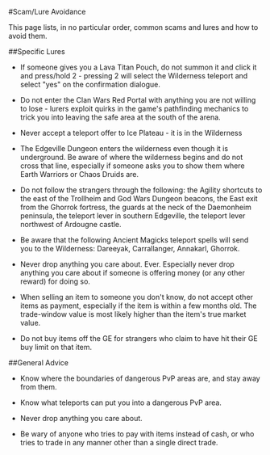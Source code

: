 #Scam/Lure Avoidance

This page lists, in no particular order, common scams and lures and how to avoid them.

##Specific Lures

* If someone gives you a Lava Titan Pouch, do not summon it and click it and press/hold 2 - pressing 2 will select the Wilderness teleport and select "yes" on the confirmation dialogue.

* Do not enter the Clan Wars Red Portal with anything you are not willing to lose - lurers exploit quirks in the game's pathfinding mechanics to trick you into leaving the safe area at the south of the arena.

* Never accept a teleport offer to Ice Plateau - it is in the Wilderness

* The Edgeville Dungeon enters the wilderness even though it is underground. Be aware of where the wilderness begins and do not cross that line, especially if someone asks you to show them where Earth Warriors or Chaos Druids are.

* Do not follow the strangers through the following: the Agility shortcuts to the east of the Trollheim and God Wars Dungeon beacons, the East exit from the Ghorrok fortress, the guards at the neck of the Daemonheim peninsula, the teleport lever in southern Edgeville, the teleport lever northwest of Ardougne castle.

* Be aware that the following Ancient Magicks teleport spells will send you to the Wilderness: Dareeyak, Carrallanger, Annakarl, Ghorrok.

* Never drop anything you care about. Ever. Especially never drop anything you care about if someone is offering money (or any other reward) for doing so.

* When selling an item to someone you don't know, do not accept other items as payment, especially if the item is within a few months old. The trade-window value is most likely higher than the item's true market value.

* Do not buy items off the GE for strangers who claim to have hit their GE buy limit on that item.

##General Advice

* Know where the boundaries of dangerous PvP areas are, and stay away from them.

* Know what teleports can put you into a dangerous PvP area.

* Never drop anything you care about.

* Be wary of anyone who tries to pay with items instead of cash, or who tries to trade in any manner other than a single direct trade.